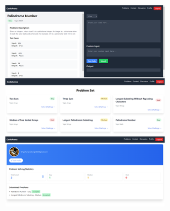 <img src="./frontend/vite-project/src/assets/Screenshot 2024-07-21 135816.png" />
<img src="./frontend/vite-project/src/assets/Screenshot 2024-07-21 135828.png" />
<img src="./frontend/vite-project/src/assets/Screenshot 2024-07-21 135840.png" />
